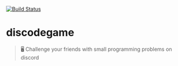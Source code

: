 [![Build Status](https://github.com/CapOfCave/discodegame/actions/workflows/ci.yml/badge.svg?branch=master)](https://github.com/CapOfCave/discodegame/actions?query=workflow%3A"Java+CI"+branch%3Amaster)

# discodegame
> 🖥 Challenge your friends with small programming problems on discord
